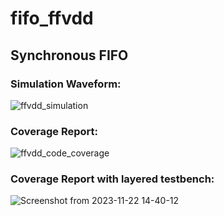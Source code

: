 
# fifo_ffvdd
## Synchronous FIFO

### Simulation Waveform:
![ffvdd_simulation](https://github.com/aishwarya-2511/fifo_ffvdd/assets/97291384/bfa34e29-be29-414e-bff6-05144cf6227d)

### Coverage Report:
![ffvdd_code_coverage](https://github.com/aishwarya-2511/fifo_ffvdd/assets/97291384/3225e548-f409-47f8-8bd3-19675f8b21a9)

### Coverage Report with layered testbench:
![Screenshot from 2023-11-22 14-40-12](https://github.com/aishwarya-2511/fifo_ffvdd/assets/97291384/17feb7d3-61d6-4666-9039-6fe31c7e2ca8)

